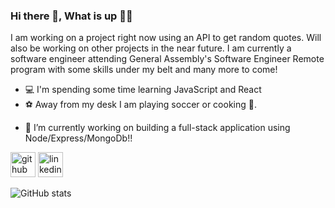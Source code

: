 ### Hi there 👋, What is up ✌🏾
I am working on a project right now using an API to get random quotes. Will also be working on other projects in the near future. I am currently a software engineer attending General Assembly's Software Engineer Remote program with some skills under my belt and many more to come!

* 💻 I'm spending some time learning JavaScript and React
* ⚽️ Away from my desk I am playing soccer or cooking 🍝.

- 🔭 I’m currently working on building a full-stack application using Node/Express/MongoDb!! 


[<img src='https://cdn.jsdelivr.net/npm/simple-icons@3.0.1/icons/github.svg' alt='github' height='40'>](https://github.com/anasemo234)  [<img src='https://cdn.jsdelivr.net/npm/simple-icons@3.0.1/icons/linkedin.svg' alt='linkedin' height='40'>](https://www.linkedin.com/in/https://www.linkedin.com/in/anasemos-kassahun//)  

![GitHub stats](https://github-readme-stats.vercel.app/api?username=anasemo234&show_icons=true)  


